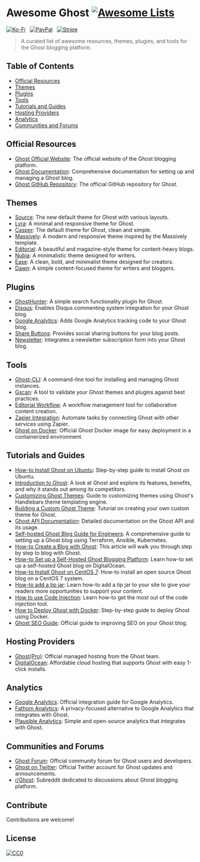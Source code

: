 # Awesome Ghost [![Awesome Lists](https://srv-cdn.himpfen.io/badges/awesome-lists/awesomelists-flat.svg)](https://github.com/brandonhimpfen/awesome)

[![Ko-Fi](https://srv-cdn.himpfen.io/badges/kofi/kofi-flat.svg)](https://tinyurl.com/d4xnrptz) &nbsp; [![PayPal](https://srv-cdn.himpfen.io/badges/paypal/paypal-flat.svg)](https://tinyurl.com/mr22naua) &nbsp; [![Stripe](https://srv-cdn.himpfen.io/badges/stripe/stripe-flat.svg)](https://tinyurl.com/e8ymxdw3)

> A curated list of awesome resources, themes, plugins, and tools for the Ghost blogging platform.

## Table of Contents
- [Official Resources](#official-resources)
- [Themes](#themes)
- [Plugins](#plugins)
- [Tools](#tools)
- [Tutorials and Guides](#tutorials-and-guides)
- [Hosting Providers](#hosting-providers)
- [Analytics](#analytics)
- [Communities and Forums](#communities-and-forums)

## Official Resources

- [Ghost Official Website](https://ghost.org/): The official website of the Ghost blogging platform.
- [Ghost Documentation](https://ghost.org/docs/): Comprehensive documentation for setting up and managing a Ghost blog.
- [Ghost GitHub Repository](https://github.com/TryGhost/Ghost): The official GitHub repository for Ghost.

## Themes

- [Source](https://github.com/TryGhost/Source):  The new default theme for Ghost with various layouts.
- [Lyra](https://github.com/TryGhost/Lyra): A minimal and responsive theme for Ghost.
- [Casper](https://github.com/TryGhost/Casper): The default theme for Ghost, clean and simple.
- [Massively](https://github.com/codebushi/ghost-theme-massively): A modern and responsive theme inspired by the Massively template.
- [Editorial](https://github.com/eddiesigner/ghost-theme-editorial): A beautiful and magazine-style theme for content-heavy blogs.
- [Nubia](https://github.com/dbanksdesign/Nubia): A minimalistic theme designed for writers.
- [Ease](https://github.com/TryGhost/Ease): A clean, bold, and minimalist theme designed for creators.
- [Dawn](https://github.com/TryGhost/Dawn): A simple content-focused theme for writers and bloggers.

## Plugins

- [GhostHunter](https://github.com/jamalneufeld/ghostHunter): A simple search functionality plugin for Ghost.
- [Disqus](https://github.com/TryGhost/Ghost-Disqus): Enables Disqus commenting system integration for your Ghost blog.
- [Google Analytics](https://github.com/TryGhost/Ghost-Google-Analytics): Adds Google Analytics tracking code to your Ghost blog.
- [Share Buttons](https://github.com/TryGhost/Ghost-Share): Provides social sharing buttons for your blog posts.
- [Newsletter](https://github.com/TryGhost/Ghost-Newsletter): Integrates a newsletter subscription form into your Ghost blog.

## Tools

- [Ghost-CLI](https://github.com/TryGhost/Ghost-CLI): A command-line tool for installing and managing Ghost instances.
- [Gscan](https://github.com/TryGhost/gscan): A tool to validate your Ghost themes and plugins against best practices.
- [Editorial Workflow](https://github.com/TryGhost/Ghost-Editorial-Workflow): A workflow management tool for collaborative content creation.
- [Zapier Integration](https://zapier.com/apps/ghost/integrations): Automate tasks by connecting Ghost with other services using Zapier.
- [Ghost on Docker](https://hub.docker.com/_/ghost): Official Ghost Docker image for easy deployment in a containerized environment.

## Tutorials and Guides

- [How-to Install Ghost on Ubuntu](https://ghost.org/docs/install/ubuntu/): Step-by-step guide to install Ghost on Ubuntu.
- [Introduction to Ghost](https://www.himpfen.com/introduction-ghost/): A look at Ghost and explore its features, benefits, and why it stands out among its competitors.
- [Customizing Ghost Themes](https://ghost.org/docs/api/v3/handlebars-themes/): Guide to customizing themes using Ghost's Handlebars theme templating engine.
- [Building a Custom Ghost Theme](https://ghost.org/docs/tutorials/building-a-custom-ghost-theme/): Tutorial on creating your own custom theme for Ghost.
- [Ghost API Documentation](https://ghost.org/docs/api/v3/): Detailed documentation on the Ghost API and its usage.
- [Self-hosted Ghost Blog Guide for Engineers](https://humblethoughts.net/ghost-blog-terraform-ansible-k8s-guide/): A comprehensive guide to setting up a Ghost blog using Terraform, Ansible, Kubernetes.
- [How-to Create a Blog with Ghost](https://www.bettertechtips.com/blogging/ghost/create-blog-with-ghost/): This article will walk you through step by step to blog with Ghost.
- [How-to Set up a Self-Hosted Ghost Blogging Platform](https://codecurated.com/blog/how-to-set-up-a-self-hosted-ghost-blogging-platform/): Learn how-to set up a self-hosted Ghost blog on DigitalOcean.
- [How-to Install Ghost on CentOS 7](https://www.tecmint.com/install-ghost-in-centos-7/): How-to install an open source Ghost blog on a CentOS 7 system.
- [How-to add a tip jar](https://ghost.org/tutorials/tip-jar/): Learn how-to add a tip jar to your site to give your readers more opportunities to support your content.
- [How to use Code Injection](https://ghost.org/tutorials/use-code-injection-in-ghost/): Learn how-to get the most out of the code injection tool.
- [How to Deploy Ghost with Docker](https://docs.ghost.org/install/docker/): Step-by-step guide to deploy Ghost using Docker.
- [Ghost SEO Guide](https://ghost.org/resources/beginners-guide-to-seo/): Official guide to improving SEO on your Ghost blog.
  
## Hosting Providers
- [Ghost(Pro)](https://ghost.org/pricing/): Official managed hosting from the Ghost team.
- [DigitalOcean](https://www.digitalocean.com/products/droplets/): Affordable cloud hosting that supports Ghost with easy 1-click installs.

## Analytics
- [Google Analytics](https://ghost.org/integrations/google/): Official integration guide for Google Analytics.
- [Fathom Analytics](https://usefathom.com/): A privacy-focused alternative to Google Analytics that integrates with Ghost.
- [Plausible Analytics](https://plausible.io/): Simple and open-source analytics that integrates with Ghost.

## Communities and Forums

- [Ghost Forum](https://forum.ghost.org/): Official community forum for Ghost users and developers.
- [Ghost on Twitter](https://twitter.com/Ghost): Official Twitter account for Ghost updates and announcements.
- [r/Ghost](https://www.reddit.com/r/Ghost/): Subreddit dedicated to discussions about Ghost blogging platform.

## Contribute

Contributions are welcome!

## License

[![CC0](https://mirrors.creativecommons.org/presskit/buttons/88x31/svg/by-sa.svg)](http://creativecommons.org/licenses/by-sa/4.0/)
